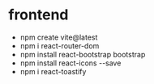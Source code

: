 # frontend

- npm create vite@latest
- npm i react-router-dom
- npm install react-bootstrap bootstrap
- npm install react-icons --save
- npm i react-toastify
